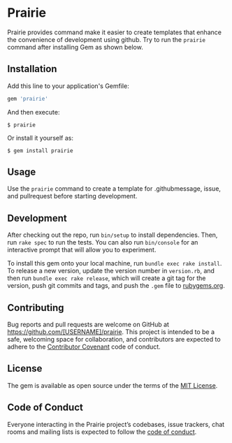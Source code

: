 # Prairie

Prairie provides command make it easier to create templates that enhance the convenience of development using github.
Try to run the `prairie` command after installing Gem as shown below.

## Installation

Add this line to your application's Gemfile:

```ruby
gem 'prairie'
```

And then execute:

    $ prairie

Or install it yourself as:

    $ gem install prairie

## Usage

Use the `prairie` command to create a template for .githubmessage, issue, and pullrequest before starting development.

## Development

After checking out the repo, run `bin/setup` to install dependencies. Then, run `rake spec` to run the tests. You can also run `bin/console` for an interactive prompt that will allow you to experiment.

To install this gem onto your local machine, run `bundle exec rake install`. To release a new version, update the version number in `version.rb`, and then run `bundle exec rake release`, which will create a git tag for the version, push git commits and tags, and push the `.gem` file to [rubygems.org](https://rubygems.org).

## Contributing

Bug reports and pull requests are welcome on GitHub at https://github.com/[USERNAME]/prairie. This project is intended to be a safe, welcoming space for collaboration, and contributors are expected to adhere to the [Contributor Covenant](http://contributor-covenant.org) code of conduct.

## License

The gem is available as open source under the terms of the [MIT License](https://opensource.org/licenses/MIT).

## Code of Conduct

Everyone interacting in the Prairie project’s codebases, issue trackers, chat rooms and mailing lists is expected to follow the [code of conduct](https://github.com/[USERNAME]/prairie/blob/master/CODE_OF_CONDUCT.md).
